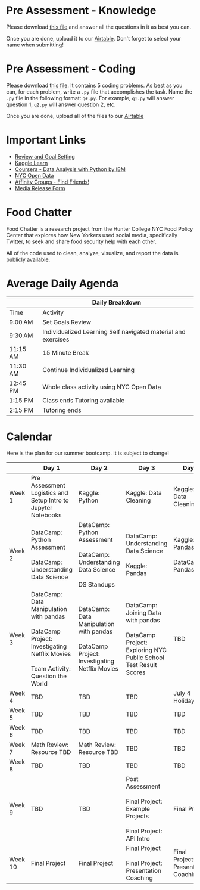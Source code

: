 # Pre Assessment - Knowledge

Please download [this file](https://github.com/jonathan-chin/mec-cs/raw/main/2024-summer/preassessment_knowledge.docx) and answer all the questions in it as best you can.

Once you are done, upload it to our [Airtable](https://airtable.com/appudInR1oW4SZ2yy/shrUYo7AuCtdIK0VP). Don't forget to select your name when submitting!

# Pre Assessment - Coding

Please download [this file](https://github.com/jonathan-chin/mec-cs/blob/main/2024-summer/preassessment_coding.pdf). It contains 5 coding problems. As best as you can, for each problem, write a `.py` file that accomplishes the task. Name the `.py` file in the following format: `q#.py`. For example, `q1.py` will answer question 1, `q2.py` will answer question 2, etc.

Once you are done, upload all of the files to our [Airtable](https://airtable.com/appudInR1oW4SZ2yy/shrDgCDdULdC9MuMt)

# Important Links

- [Review and Goal Setting](https://t.ly/9KsMb)
- [Kaggle Learn](https://www.kaggle.com/learn)
- [Coursera - Data Analysis with Python by IBM](https://www.coursera.org/learn/data-analysis-with-python)
- [NYC Open Data](https://opendata.cityofnewyork.us)
- [Affinity Groups - Find Friends!](https://docs.google.com/presentation/d/19tlQfUSUQ00JCVVDizFvu-R7gfXVCtiWnc3y4xJMPd8/edit?usp=sharing)
- [Media Release Form](https://survey.alchemer.com/s3/5988425/Media-Release-Form)


# Food Chatter

Food Chatter is a research project from the Hunter College NYC Food Policy Center that explores how New Yorkers used social media, specifically Twitter, to seek and share food security help with each other.

All of the code used to clean, analyze, visualize, and report the data is [publicly available.](https://github.com/jonathan-chin/food-chatter-code)

# Average Daily Agenda

|          | Daily Breakdown                                               |
|----------|---------------------------------------------------------------|
| Time     | Activity                                                      |
| 9:00 AM  | Set Goals Review                                              |
| 9:30 AM  | Individualized Learning Self navigated material and exercises |
| 11:15 AM | 15 Minute Break                                               |
| 11:30 AM | Continue Individualized Learning                              |
| 12:45 PM | Whole class activity using NYC Open Data                      |
| 1:15 PM  | Class ends Tutoring available                                 |
| 2:15 PM  | Tutoring ends                                                 |


# Calendar

Here is the plan for our summer bootcamp. It is subject to change!

|        | Day 1                                                                 | Day 2                                                                 | Day 3                                                                | Day 4                        |
|--------|----------------------------------------------------------------------|----------------------------------------------------------------------|----------------------------------------------------------------------|-----------------------------|
| Week 1 | Pre Assessment Logistics and Setup Intro to Jupyter Notebooks        | Kaggle: Python                                                        | Kaggle: Data Cleaning                                                | Kaggle: Data Cleaning       |
| Week 2 | DataCamp: Python Assessment<br /><br />DataCamp: Understanding Data Science | DataCamp: Python Assessment<br /><br />DataCamp: Understanding Data Science<br /><br />DS Standups | DataCamp: Understanding Data Science<br /><br />Kaggle: Pandas             | Kaggle: Pandas<br /><br />DataCamp: Pandas |
| Week 3 | DataCamp: Data Manipulation with pandas<br /><br />DataCamp Project: Investigating Netflix Movies<br /><br />Team Activity: Question the World | DataCamp: Data Manipulation with pandas<br /><br />DataCamp Project: Investigating Netflix Movies | DataCamp: Joining Data with pandas<br /><br />DataCamp Project: Exploring NYC Public School Test Result Scores | TBD  |
| Week 4 | TBD                                                                  | TBD                                                                  | TBD                                                                  | July 4 Holiday              |
| Week 5 | TBD                                                                  | TBD                                                                  | TBD                                                                  | TBD                         |
| Week 6 | TBD                                                                  | TBD                                                                  | TBD                                                                  | TBD                         |
| Week 7 | Math Review: Resource TBD                                            | Math Review: Resource TBD                                            | TBD                                                                  | TBD                         |
| Week 8 | TBD                                                                  | TBD                                                                  | TBD                                                                  | TBD                         |
| Week 9 | TBD                                                                  | TBD                                                                  | Post Assessment<br /><br />Final Project: Example Projects<br /><br />Final Project: API Intro | Final Project               |
| Week 10| Final Project                                                        | Final Project                                                        | Final Project<br /><br />Final Project: Presentation Coaching                | Final Project: Presentation Coaching |
